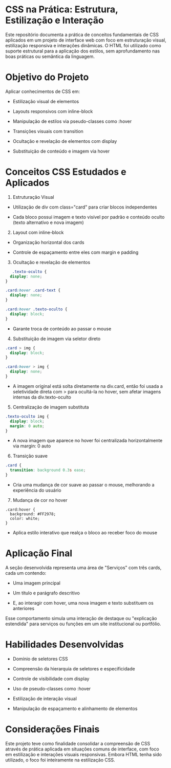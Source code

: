 # CSS na Prática: Estrutura, Estilização e Interação

Este repositório documenta a prática de conceitos fundamentais de CSS aplicados em um projeto de interface web com foco em estruturação visual, estilização responsiva e interações dinâmicas. O HTML foi utilizado como suporte estrutural para a aplicação dos estilos, sem aprofundamento nas boas práticas ou semântica da linguagem.

# Objetivo do Projeto

Aplicar conhecimentos de CSS em:

- Estilização visual de elementos

- Layouts responsivos com inline-block

- Manipulação de estilos via pseudo-classes como :hover

- Transições visuais com transition

- Ocultação e revelação de elementos com display

- Substituição de conteúdo e imagem via hover



# Conceitos CSS Estudados e Aplicados

1. Estruturação Visual

- Utilização de div com class="card" para criar blocos independentes

- Cada bloco possui imagem e texto visível por padrão e conteúdo oculto (texto alternativo e nova imagem)


2. Layout com inline-block

- Organização horizontal dos cards

- Controle de espaçamento entre eles com margin e padding


3. Ocultação e revelação de elementos

```css
   .texto-oculto {
  display: none;
}

.card:hover .card-text {
  display: none;
}

.card:hover .texto-oculto {
  display: block;
}
```

- Garante troca de conteúdo ao passar o mouse



4. Substituição de imagem via seletor direto

```css
.card > img {
  display: block;
}

.card:hover > img {
  display: none;
}
```

- A imagem original está solta diretamente na div.card, então foi usada a seletividade direta com > para ocultá-la no hover, sem afetar imagens internas da div.texto-oculto



5. Centralização de imagem substituta

```css
.texto-oculto img {
  display: block;
  margin: 0 auto;
}
```

- A nova imagem que aparece no hover foi centralizada horizontalmente via margin: 0 auto



6. Transição suave

```css
.card {
  transition: background 0.3s ease;
}
```

- Cria uma mudança de cor suave ao passar o mouse, melhorando a experiência do usuário


7. Mudança de cor no hover

```
.card:hover {
  background: #FF2978;
  color: white;
}
```

- Aplica estilo interativo que realça o bloco ao receber foco do mouse



# Aplicação Final

A seção desenvolvida representa uma área de "Serviços" com três cards, cada um contendo:

- Uma imagem principal

- Um título e parágrafo descritivo

- E, ao interagir com hover, uma nova imagem e texto substituem os anteriores

Esse comportamento simula uma interação de destaque ou "explicação estendida" para serviços ou funções em um site institucional ou portfólio.


# Habilidades Desenvolvidas

- Domínio de seletores CSS

- Compreensão da hierarquia de seletores e especificidade

- Controle de visibilidade com display

- Uso de pseudo-classes como :hover

- Estilização de interação visual

- Manipulação de espaçamento e alinhamento de elementos


# Considerações Finais

Este projeto teve como finalidade consolidar a compreensão de CSS através de prática aplicada em situações comuns de interface, com foco em estilização e interações visuais responsivas. Embora HTML tenha sido utilizado, o foco foi inteiramente na estilização CSS.
   
